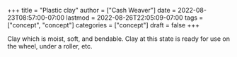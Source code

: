 +++
title = "Plastic clay"
author = ["Cash Weaver"]
date = 2022-08-23T08:57:00-07:00
lastmod = 2022-08-26T22:05:09-07:00
tags = ["concept", "concept"]
categories = ["concept"]
draft = false
+++

Clay which is moist, soft, and bendable. Clay at this state is ready for use on the wheel, under a roller, etc.
